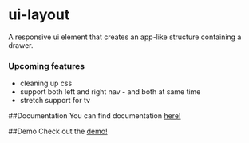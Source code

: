ui-layout
==

A responsive ui element that creates an app-like structure containing a drawer.


### Upcoming features
* cleaning up css
* support both left and right nav - and both at same time
* stretch support for tv

##Documentation
You can find documentation [here!](http://filaraujo.github.io/ui-layout/components/ui-layout/)


##Demo
Check out the [demo!](http://filaraujo.github.io/ui-layout/components/ui-layout/demo.html)
